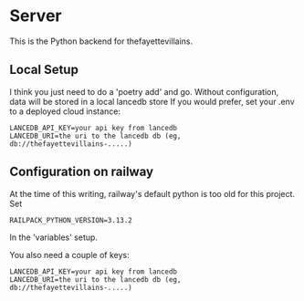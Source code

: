 # Server

This is the Python backend for thefayettevillains.

## Local Setup

I think you just need to do a 'poetry add' and go.
Without configuration, data will be stored in a local lancedb store 
If you would prefer, set your .env to a deployed cloud instance:
```
LANCEDB_API_KEY=your api key from lancedb
LANCEDB_URI=the uri to the lancedb db (eg, db://thefayettevillains-.....)
```

## Configuration on railway

At the time of this writing, railway's default python is too old for this project. Set
```
RAILPACK_PYTHON_VERSION=3.13.2
```
In the 'variables' setup.

You also need a couple of keys:
```
LANCEDB_API_KEY=your api key from lancedb
LANCEDB_URI=the uri to the lancedb db (eg, db://thefayettevillains-.....)
```